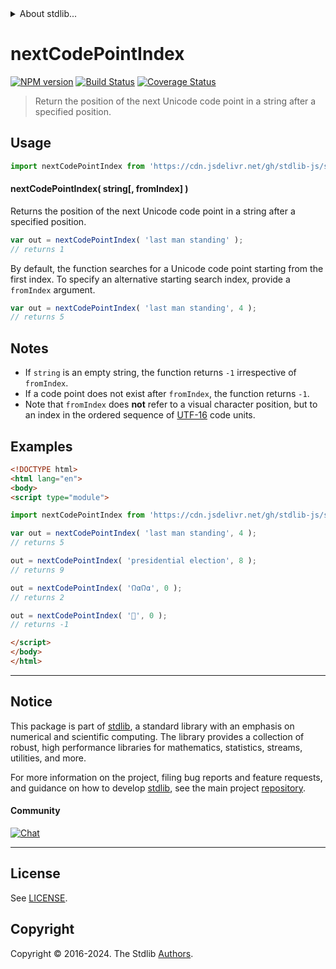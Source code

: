 <!--

@license Apache-2.0

Copyright (c) 2023 The Stdlib Authors.

Licensed under the Apache License, Version 2.0 (the "License");
you may not use this file except in compliance with the License.
You may obtain a copy of the License at

   http://www.apache.org/licenses/LICENSE-2.0

Unless required by applicable law or agreed to in writing, software
distributed under the License is distributed on an "AS IS" BASIS,
WITHOUT WARRANTIES OR CONDITIONS OF ANY KIND, either express or implied.
See the License for the specific language governing permissions and
limitations under the License.

-->


<details>
  <summary>
    About stdlib...
  </summary>
  <p>We believe in a future in which the web is a preferred environment for numerical computation. To help realize this future, we've built stdlib. stdlib is a standard library, with an emphasis on numerical and scientific computation, written in JavaScript (and C) for execution in browsers and in Node.js.</p>
  <p>The library is fully decomposable, being architected in such a way that you can swap out and mix and match APIs and functionality to cater to your exact preferences and use cases.</p>
  <p>When you use stdlib, you can be absolutely certain that you are using the most thorough, rigorous, well-written, studied, documented, tested, measured, and high-quality code out there.</p>
  <p>To join us in bringing numerical computing to the web, get started by checking us out on <a href="https://github.com/stdlib-js/stdlib">GitHub</a>, and please consider <a href="https://opencollective.com/stdlib">financially supporting stdlib</a>. We greatly appreciate your continued support!</p>
</details>

# nextCodePointIndex

[![NPM version][npm-image]][npm-url] [![Build Status][test-image]][test-url] [![Coverage Status][coverage-image]][coverage-url] <!-- [![dependencies][dependencies-image]][dependencies-url] -->

> Return the position of the next Unicode code point in a string after a specified position.

<!-- Section to include introductory text. Make sure to keep an empty line after the intro `section` element and another before the `/section` close. -->

<section class="intro">

</section>

<!-- /.intro -->

<!-- Package usage documentation. -->



<section class="usage">

## Usage

```javascript
import nextCodePointIndex from 'https://cdn.jsdelivr.net/gh/stdlib-js/string-next-code-point-index@v0.2.1-esm/index.mjs';
```

#### nextCodePointIndex( string\[, fromIndex] )

Returns the position of the next Unicode code point in a string after a specified position.

```javascript
var out = nextCodePointIndex( 'last man standing' );
// returns 1
```

By default, the function searches for a Unicode code point starting from the first index. To specify an alternative starting search index, provide a `fromIndex` argument.

```javascript
var out = nextCodePointIndex( 'last man standing', 4 );
// returns 5
```

</section>

<!-- /.usage -->

<!-- Package usage notes. Make sure to keep an empty line after the `section` element and another before the `/section` close. -->

<section class="notes">

## Notes

-   If `string` is an empty string, the function returns `-1` irrespective of `fromIndex`.
-   If a code point does not exist after `fromIndex`, the function returns `-1`.
-   Note that `fromIndex` does **not** refer to a visual character position, but to an index in the ordered sequence of [UTF-16][utf-16] code units.

</section>

<!-- /.notes -->

<!-- Package usage examples. -->

<section class="examples">

## Examples

<!-- eslint no-undef: "error" -->

```html
<!DOCTYPE html>
<html lang="en">
<body>
<script type="module">

import nextCodePointIndex from 'https://cdn.jsdelivr.net/gh/stdlib-js/string-next-code-point-index@v0.2.1-esm/index.mjs';

var out = nextCodePointIndex( 'last man standing', 4 );
// returns 5

out = nextCodePointIndex( 'presidential election', 8 );
// returns 9

out = nextCodePointIndex( '𐒻𐓟𐒻𐓟', 0 );
// returns 2

out = nextCodePointIndex( '🌷', 0 );
// returns -1

</script>
</body>
</html>
```

</section>

<!-- /.examples -->

<!-- Section for describing a command-line interface. -->



<!-- Section to include cited references. If references are included, add a horizontal rule *before* the section. Make sure to keep an empty line after the `section` element and another before the `/section` close. -->

<section class="references">

</section>

<!-- /.references -->

<!-- Section for related `stdlib` packages. Do not manually edit this section, as it is automatically populated. -->

<section class="related">

</section>

<!-- /.related -->

<!-- Section for all links. Make sure to keep an empty line after the `section` element and another before the `/section` close. -->


<section class="main-repo" >

* * *

## Notice

This package is part of [stdlib][stdlib], a standard library with an emphasis on numerical and scientific computing. The library provides a collection of robust, high performance libraries for mathematics, statistics, streams, utilities, and more.

For more information on the project, filing bug reports and feature requests, and guidance on how to develop [stdlib][stdlib], see the main project [repository][stdlib].

#### Community

[![Chat][chat-image]][chat-url]

---

## License

See [LICENSE][stdlib-license].


## Copyright

Copyright &copy; 2016-2024. The Stdlib [Authors][stdlib-authors].

</section>

<!-- /.stdlib -->

<!-- Section for all links. Make sure to keep an empty line after the `section` element and another before the `/section` close. -->

<section class="links">

[npm-image]: http://img.shields.io/npm/v/@stdlib/string-next-code-point-index.svg
[npm-url]: https://npmjs.org/package/@stdlib/string-next-code-point-index

[test-image]: https://github.com/stdlib-js/string-next-code-point-index/actions/workflows/test.yml/badge.svg?branch=v0.2.1
[test-url]: https://github.com/stdlib-js/string-next-code-point-index/actions/workflows/test.yml?query=branch:v0.2.1

[coverage-image]: https://img.shields.io/codecov/c/github/stdlib-js/string-next-code-point-index/main.svg
[coverage-url]: https://codecov.io/github/stdlib-js/string-next-code-point-index?branch=main

<!--

[dependencies-image]: https://img.shields.io/david/stdlib-js/string-next-code-point-index.svg
[dependencies-url]: https://david-dm.org/stdlib-js/string-next-code-point-index/main

-->

[chat-image]: https://img.shields.io/gitter/room/stdlib-js/stdlib.svg
[chat-url]: https://app.gitter.im/#/room/#stdlib-js_stdlib:gitter.im

[stdlib]: https://github.com/stdlib-js/stdlib

[stdlib-authors]: https://github.com/stdlib-js/stdlib/graphs/contributors

[cli-section]: https://github.com/stdlib-js/string-next-code-point-index#cli
[cli-url]: https://github.com/stdlib-js/string-next-code-point-index/tree/cli
[@stdlib/string-next-code-point-index]: https://github.com/stdlib-js/string-next-code-point-index/tree/main

[umd]: https://github.com/umdjs/umd
[es-module]: https://developer.mozilla.org/en-US/docs/Web/JavaScript/Guide/Modules

[deno-url]: https://github.com/stdlib-js/string-next-code-point-index/tree/deno
[deno-readme]: https://github.com/stdlib-js/string-next-code-point-index/blob/deno/README.md
[umd-url]: https://github.com/stdlib-js/string-next-code-point-index/tree/umd
[umd-readme]: https://github.com/stdlib-js/string-next-code-point-index/blob/umd/README.md
[esm-url]: https://github.com/stdlib-js/string-next-code-point-index/tree/esm
[esm-readme]: https://github.com/stdlib-js/string-next-code-point-index/blob/esm/README.md
[branches-url]: https://github.com/stdlib-js/string-next-code-point-index/blob/main/branches.md

[stdlib-license]: https://raw.githubusercontent.com/stdlib-js/string-next-code-point-index/main/LICENSE

[standard-streams]: https://en.wikipedia.org/wiki/Standard_streams

[utf-16]: https://en.wikipedia.org/wiki/UTF-16

</section>

<!-- /.links -->
